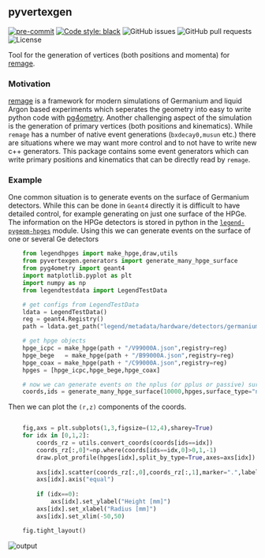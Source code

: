 ## pyvertexgen

[![pre-commit](https://img.shields.io/badge/pre--commit-enabled-brightgreen?logo=pre-commit&logoColor=white)](https://github.com/pre-commit/pre-commit)
[![Code style: black](https://img.shields.io/badge/code%20style-black-000000.svg)](https://github.com/psf/black)
![GitHub issues](https://img.shields.io/github/issues/tdixon97/pyvertexgen?logo=github)
![GitHub pull requests](https://img.shields.io/github/issues-pr/tdixon97/pyvertexgen?logo=github)
![License](https://img.shields.io/github/license/tdixon97/pyvertexgen)

Tool for the generation of vertices (both positions and momenta) for
[remage](https://github.com/legend-exp/remage).


### Motivation

[remage](https://github.com/legend-exp/remage) is a framework for modern simulations of Germanium and liquid Argon 
based experiments which seperates the geometry into easy to write python code with [pg4ometry](https://pyg4ometry.readthedocs.io/en/stable/).
Another challenging aspect of the simulation is the generation of primary vertices (both positions and kinematics). While `remage` has a number of
native event generations (`bxdecay0,musun` etc.) there are situations where we may want more control and to not have to write new c++ generators.
This package contains some event generators which can write primary positions and kinematics that can be directly read by `remage`.

### Example

One common situation is to generate events on the surface of Germanium detectors. While this can be done in `Geant4` directly it is difficult to have detailed control, for example generating on just one surface of the HPGe. The information on the HPGe detectors is stored in python in the [`legend-pygeom-hpges`](https://github.com/legend-exp/legend-pygeom-hpges/tree/main) module. Using this we can generate events on the surface of one or several Ge detectors

```python
    from legendhpges import make_hpge,draw,utils
    from pyvertexgen.generators import generate_many_hpge_surface
    from pyg4ometry import geant4
    import matplotlib.pyplot as plt
    import numpy as np
    from legendtestdata import LegendTestData

    # get configs from LegendTestData
    ldata = LegendTestData()
    reg = geant4.Registry()
    path = ldata.get_path("legend/metadata/hardware/detectors/germanium/diodes")

    # get hpge objects
    hpge_icpc = make_hpge(path + "/V99000A.json",registry=reg)
    hpge_bege   = make_hpge(path + "/B99000A.json",registry=reg)
    hpge_coax = make_hpge(path + "/C99000A.json",registry=reg)
    hpges = [hpge_icpc,hpge_bege,hpge_coax]

    # now we can generate events on the nplus (or pplus or passive) surface of the HPGes (or all surfaces)
    coords,ids = generate_many_hpge_surface(10000,hpges,surface_type="nplus")
```

Then we can plot the `(r,z)` components of the coords.

```python

    fig,axs = plt.subplots(1,3,figsize=(12,4),sharey=True)
    for idx in [0,1,2]:
        coords_rz = utils.convert_coords(coords[ids==idx])
        coords_rz[:,0]*=np.where(coords[ids==idx,0]>0,1,-1)
        draw.plot_profile(hpges[idx],split_by_type=True,axes=axs[idx])
        
        axs[idx].scatter(coords_rz[:,0],coords_rz[:,1],marker=".",label="gen. points")
        axs[idx].axis("equal")
        
        if (idx==0):
            axs[idx].set_ylabel("Height [mm]")
        axs[idx].set_xlabel("Radius [mm]")
        axs[idx].set_xlim(-50,50)

    fig.tight_layout()
```
![output]("docs/gen.png")


